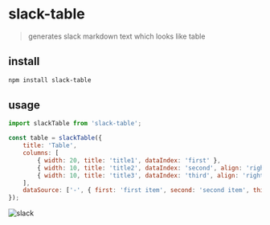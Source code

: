 # slack-table

> generates slack markdown text which looks like table

## install

```bash
npm install slack-table
```

## usage

```javascript
import slackTable from 'slack-table';

const table = slackTable({
	title: 'Table',
	columns: [
		{ width: 20, title: 'title1', dataIndex: 'first' },
		{ width: 10, title: 'title2', dataIndex: 'second', align: 'right' },
		{ width: 10, title: 'title3', dataIndex: 'third', align: 'right' },
	],
	dataSource: ['-', { first: 'first item', second: 'second item', third: 'third item' }, { first: 'first item', second: 'second item', third: 'third item' }],
});
```

![slack](https://user-images.githubusercontent.com/445464/72701147-aacbc880-3b91-11ea-81c5-d75c5c476f31.png)
